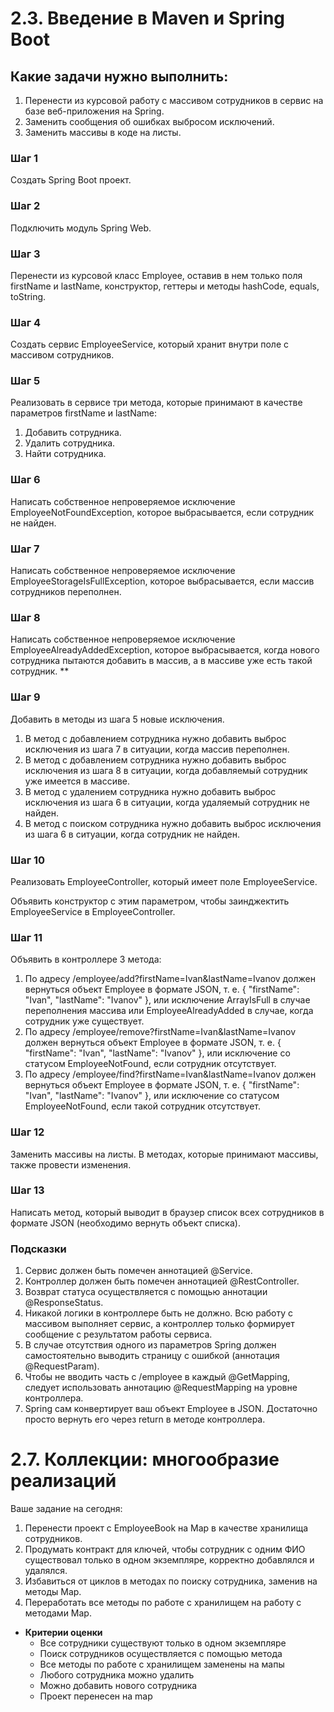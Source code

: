 # 2.3. Введение в Maven и Spring Boot

## Какие задачи нужно выполнить:

1. Перенести из курсовой работу с массивом сотрудников в сервис на базе веб-приложения на Spring. 
2. Заменить сообщения об ошибках выбросом исключений.  
3. Заменить массивы в коде на листы.

### Шаг 1

Создать Spring Boot проект.

### Шаг 2

Подключить модуль Spring Web.

### Шаг 3

Перенести из курсовой класс Employee, оставив в нем только поля firstName и lastName, конструктор, геттеры и методы hashCode, equals, toString.

### Шаг 4

Создать сервис EmployeeService, который хранит внутри поле с массивом сотрудников.

### Шаг 5

Реализовать в сервисе три метода, которые принимают в качестве параметров firstName и lastName:

1. Добавить сотрудника.
2. Удалить сотрудника.
3. Найти сотрудника.

### Шаг 6

Написать собственное непроверяемое исключение EmployeeNotFoundException, которое выбрасывается, если сотрудник не найден. 

### Шаг 7

Написать собственное непроверяемое исключение EmployeeStorageIsFullException, которое выбрасывается, если массив сотрудников переполнен.

### Шаг 8

Написать собственное непроверяемое исключение EmployeeAlreadyAddedException, которое выбрасывается, когда нового сотрудника пытаются добавить в массив, а в массиве уже есть такой сотрудник.  **

### Шаг 9

Добавить в методы из шага 5 новые исключения.

1. В метод с добавлением сотрудника нужно добавить выброс исключения из шага 7 в ситуации, когда массив переполнен.
2. В метод с добавлением сотрудника нужно добавить выброс исключения из шага 8 в ситуации, когда добавляемый сотрудник уже имеется в массиве.
3. В метод с удалением сотрудника нужно добавить выброс исключения из шага 6 в ситуации, когда удаляемый сотрудник не найден.
4. В метод с поиском сотрудника нужно добавить выброс исключения из шага 6 в ситуации, когда сотрудник не найден.

### Шаг 10

Реализовать EmployeeController, который имеет поле EmployeeService. 

Объявить конструктор с этим параметром, чтобы заинджектить EmployeeService в EmployeeController.

### Шаг 11

Объявить в контроллере 3 метода:

1. По адресу /employee/add?firstName=Ivan&lastName=Ivanov должен вернуться объект Employee в формате JSON, т. е. { "firstName": "Ivan", "lastName": "Ivanov" }, или исключение ArrayIsFull в случае переполнения массива или EmployeeAlreadyAdded в случае, когда сотрудник уже существует.
2. По адресу /employee/remove?firstName=Ivan&lastName=Ivanov должен вернуться объект Employee в формате JSON, т. е. { "firstName": "Ivan", "lastName": "Ivanov" }, или исключение со статусом EmployeeNotFound, если сотрудник отсутствует.
3. По адресу /employee/find?firstName=Ivan&lastName=Ivanov должен вернуться объект Employee в формате JSON, т. е. { "firstName": "Ivan", "lastName": "Ivanov" }, или исключение со статусом EmployeeNotFound, если такой сотрудник отсутствует.

### **Шаг 12**

Заменить массивы на листы. В методах, которые принимают массивы, также провести изменения. 

### Шаг 13

Написать метод, который выводит в браузер список всех сотрудников в формате JSON (необходимо вернуть объект списка). 

### Подсказки

1. Сервис должен быть помечен аннотацией @Service.
2. Контроллер должен быть помечен аннотацией @RestController.
3. Возврат статуса осуществляется с помощью аннотации @ResponseStatus.
4. Никакой логики в контроллере быть не должно. Всю работу с массивом выполняет сервис, а контроллер только формирует сообщение с результатом работы сервиса.
5. В случае отсутствия одного из параметров Spring должен самостоятельно выводить страницу с ошибкой (аннотация @RequestParam).
6. Чтобы не вводить часть с /employee в каждый @GetMapping, следует использовать аннотацию @RequestMapping на уровне контроллера.
7. Spring сам конвертирует ваш объект Employee в JSON. Достаточно просто вернуть его через return в методе контроллера.

# 2.7. **Коллекции: многообразие реализаций**

Ваше задание на сегодня: 

1. Перенести проект с EmployeeBook на Map в качестве хранилища сотрудников.
2. Продумать контракт для ключей, чтобы сотрудник с одним ФИО существовал только в одном экземпляре, корректно добавлялся и удалялся.
3. Избавиться от циклов в методах по поиску сотрудника, заменив на методы Map.
4. Переработать все методы по работе с хранилищем на работу с методами Map.
- **Критерии оценки**
    - Все сотрудники существуют только в одном экземпляре
    - Поиск сотрудников осуществляется с помощью метода
    - Все методы по работе с хранилищем заменены на мапы
    - Любого сотрудника можно удалить
    - Можно добавить нового сотрудника
    - Проект перенесен на map

